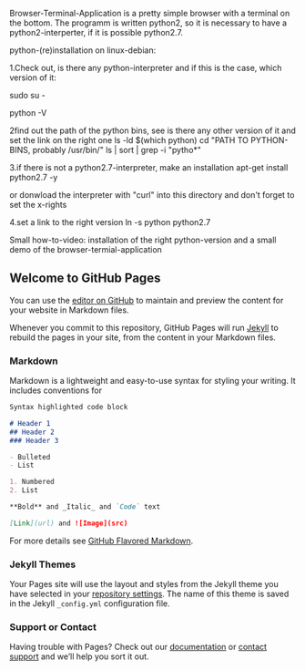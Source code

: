 Browser-Terminal-Application is a pretty simple browser with a terminal on the bottom. The programm is written python2, so it is necessary to have a python2-interperter, if it is possible python2.7.

python-(re)installation on linux-debian:

1.Check out, is there any python-interpreter and if this is the case, which version of it:

sudo su - 

python -V

2find out the path of the python bins, see is there any other version of it and set the link on the right one
ls -ld $(which python)
cd "PATH TO PYTHON-BINS, probably /usr/bin/"
ls | sort | grep -i "pytho*"

3.if there is not a python2.7-interpreter, make an installation
apt-get install python2.7 -y

or donwload the interpreter with "curl" into this directory and don't forget to set the x-rights

4.set a link to the right version
ln -s python python2.7

Small how-to-video: installation of the right python-version and a small demo of the browser-termial-application 


## Welcome to GitHub Pages

You can use the [editor on GitHub](https://github.com/denikom72/browser-terminal-application/edit/master/README.md) to maintain and preview the content for your website in Markdown files.

Whenever you commit to this repository, GitHub Pages will run [Jekyll](https://jekyllrb.com/) to rebuild the pages in your site, from the content in your Markdown files.

### Markdown

Markdown is a lightweight and easy-to-use syntax for styling your writing. It includes conventions for

```markdown
Syntax highlighted code block

# Header 1
## Header 2
### Header 3

- Bulleted
- List

1. Numbered
2. List

**Bold** and _Italic_ and `Code` text

[Link](url) and ![Image](src)
```

For more details see [GitHub Flavored Markdown](https://guides.github.com/features/mastering-markdown/).

### Jekyll Themes

Your Pages site will use the layout and styles from the Jekyll theme you have selected in your [repository settings](https://github.com/denikom72/browser-terminal-application/settings). The name of this theme is saved in the Jekyll `_config.yml` configuration file.

### Support or Contact

Having trouble with Pages? Check out our [documentation](https://help.github.com/categories/github-pages-basics/) or [contact support](https://github.com/contact) and we’ll help you sort it out.
